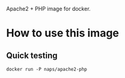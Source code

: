 Apache2 + PHP image for docker.

How to use this image
=====================

Quick testing
-------------

    docker run -P naps/apache2-php

